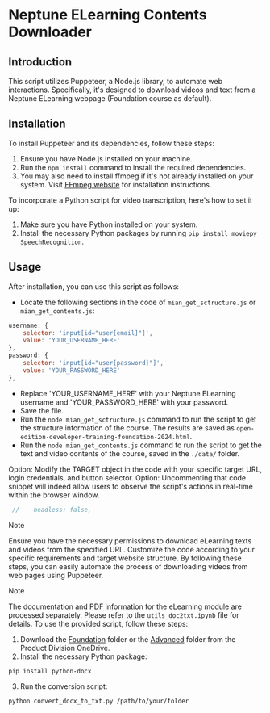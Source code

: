 # Neptune ELearning Contents Downloader

## Introduction
This script utilizes Puppeteer, a Node.js library, to automate web interactions. Specifically, it's designed to download videos and text from a Neptune ELearning webpage (Foundation course as default).

## Installation
To install Puppeteer and its dependencies, follow these steps:

1. Ensure you have Node.js installed on your machine.
2. Run the `npm install` command to install the required dependencies.
3. You may also need to install ffmpeg if it's not already installed on your system. Visit [FFmpeg website](https://ffmpeg.org/download.html) for installation instructions.

To incorporate a Python script for video transcription, here's how to set it up:

1. Make sure you have Python installed on your system.
2. Install the necessary Python packages by running `pip install moviepy SpeechRecognition`.


## Usage
After installation, you can use this script as follows:

- Locate the following sections in the code of `mian_get_sctructure.js` or `mian_get_contents.js`:
```javascript
username: {
    selector: 'input[id="user[email]"]',
    value: 'YOUR_USERNAME_HERE'
},
password: {
    selector: 'input[id="user[password]"]',
    value: 'YOUR_PASSWORD_HERE'
},
```
- Replace 'YOUR_USERNAME_HERE' with your Neptune ELearning username and 'YOUR_PASSWORD_HERE' with your password.
- Save the file.
- Run the `node mian_get_sctructure.js` command to run the script to get the structure information of the course. The results are saved as `open-edition-developer-training-foundation-2024.html`.
- Run the `node mian_get_contents.js` command to run the script to get the text and video contents of the course, saved in the `./data/` folder.

Option: Modify the TARGET object in the code with your specific target URL, login credentials, and button selector.
Option: Uncommenting that code snippet will indeed allow users to observe the script's actions in real-time within the browser window.
```javascript
 //    headless: false,
```

> [!NOTE]  
> Ensure you have the necessary permissions to download eLearning texts and videos from the specified URL.
> Customize the code according to your specific requirements and target website structure.
> By following these steps, you can easily automate the process of downloading videos from web pages using Puppeteer.

> [!NOTE]  
> The documentation and PDF information for the eLearning module are processed separately. Please refer to the `utils_doc2txt.ipynb` file for details. To use the provided script, follow these steps:
1. Download the [Foundation](https://neptunesoftware.sharepoint.com/:f:/r/sites/GTM/Delte%20dokumenter/e-learning/DXP23%20eLearning/Expert?csf=1&web=1&e=duTrHH) folder or the [Advanced](https://neptunesoftware.sharepoint.com/:f:/r/sites/GTM/Delte%20dokumenter/e-learning/DXP23%20eLearning/Advanced?csf=1&web=1&e=OLMEHe) folder from the Product Division OneDrive.
2. Install the necessary Python package:
```sh
pip install python-docx
```
3. Run the conversion script:
```sh
python convert_docx_to_txt.py /path/to/your/folder
```